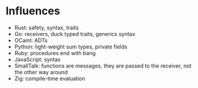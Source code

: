 # Influences

- Rust: safety, syntax, traits
- Go: receivers, duck typed traits, generics syntax
- OCaml: ADTs
- Python: light-weight sum types, private fields
- Ruby: procedures end with bang
- JavaScript: syntax
- SmallTalk: functions are messages, they are passed to the receiver, not the other way around
- Zig: compile-time evaluation
